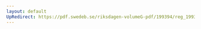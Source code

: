 ```yaml
---
layout: default
UpRedirect: https://pdf.swedeb.se/riksdagen-volumeG-pdf/199394/reg_199394/reg_199394_0319.pdf
---
```

